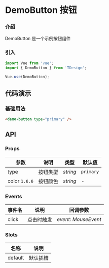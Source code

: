 # DemoButton 按钮

### 介绍

DemoButton 是一个示例按钮组件

### 引入

```js
import Vue from 'vue';
import { DemoButton } from 'TDesign';

Vue.use(DemoButton);
```

## 代码演示

### 基础用法

```html
<demo-button type="primary" />
```

## API

### Props

| 参数          | 说明     | 类型     | 默认值    |
| ------------- | -------- | -------- | --------- |
| type          | 按钮类型 | _string_ | `primary` |
| color `1.0.0` | 按钮颜色 | _string_ | -         |

### Events

| 事件名 | 说明       | 回调参数            |
| ------ | ---------- | ------------------- |
| click  | 点击时触发 | _event: MouseEvent_ |

### Slots

| 名称    | 说明     |
| ------- | -------- |
| default | 默认插槽 |
